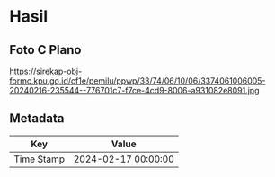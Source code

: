 # Hasil

## Foto C Plano

https://sirekap-obj-formc.kpu.go.id/cf1e/pemilu/ppwp/33/74/06/10/06/3374061006005-20240216-235544--776701c7-f7ce-4cd9-8006-a931082e8091.jpg


## Metadata

| Key        | Value               |
| ---------- | ------------------- |
| Time Stamp | 2024-02-17 00:00:00 |



